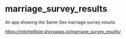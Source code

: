 # marriage_survey_results
An app showing the Same-Sex marriage survey results

https://mitchelllisle.shinyapps.io/marriage_survey_results/
